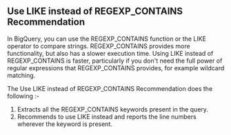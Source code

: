 ## Use LIKE instead of REGEXP_CONTAINS Recommendation

In BigQuery, you can use the REGEXP_CONTAINS function or the LIKE operator to compare strings. REGEXP_CONTAINS provides more functionality, but also has a slower execution time. Using LIKE instead of REGEXP_CONTAINS is faster, particularly if you don't need the full power of regular expressions that REGEXP_CONTAINS provides, for example wildcard matching.

The Use LIKE instead of REGEXP_CONTAINS Recommendation does the following :-

1. Extracts all the REGEXP_CONTAINS keywords present in the query.
2. Recommends to use LIKE instead and reports the line numbers wherever the keyword is present.
